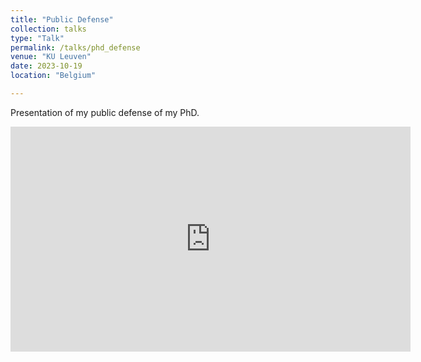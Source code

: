 ```yaml
---
title: "Public Defense"
collection: talks
type: "Talk"
permalink: /talks/phd_defense
venue: "KU Leuven"
date: 2023-10-19
location: "Belgium"

---
```


Presentation of my public defense of my PhD.

<iframe src="https://player.vimeo.com/api/player.js" width="640" height="360" frameborder="0" allow="autoplay; fullscreen" allowfullscreen></iframe>